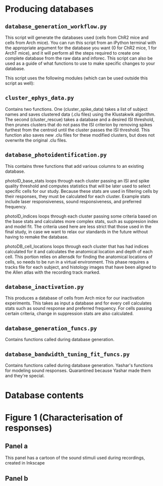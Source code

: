 # Producing databases
## `database_generation_workflow.py`
This script will generate the databases used (cells from ChR2 mice and cells from Arch mice). You can run this script from an iPython terminal with the appropriate argument for the database you want (0 for ChR2 mice, 1 for ArchT mice), and it will perform all the steps required to create one complete database from the raw data and inforec. This script can also be used as a guide of what functions to use to make specific changes to your database.

This script uses the following modules (which can be used outside this script as well):

## `cluster_ephys_data.py`
Contains two functions. One (cluster_spike_data) takes a list of subject names and saves clustered data (.clu files) using the Klustakwik algorithm. The second (cluster_rescue) takes a database and a desired ISI threshold, then prunes clusters that do not pass the ISI criterion by removing spikes furthest from the centroid until the cluster passes the ISI threshold. This function also saves new .clu files for these modified clusters, but does not overwrite the original .clu files.

## `database_photoidentification.py`
This contains three functions that add various columns to an existing database.

photoID_base_stats loops through each cluster passing an ISI and spike quality threshold and computes statistics that will be later used to select specific cells for our study. Because these stats are used in filtering cells by their responses, they must be calculated for each cluster. Example stats include laser responsiveness, sound responsiveness, and preferred frequency.

photoID_indices loops through each cluster passing some criteria based on the base stats and calculates more complex stats, such as suppresion index and model fit. The criteria used here are less strict that those used in the final study, in case we want to relax our standards in the future without having to remake the database.

photoDB_cell_locations loops through each cluster that has had indices calculated for it and calculates the anatomical location and depth of each cell. This portion relies on allensdk for finding the anatomical locations of cells, so needs to be run in a virtual environment. This phase requires a tracks file for each subject, and histology images that have been aligned to the Allen atlas with the recording track marked.

## `database_inactivation.py`
This produces a database of cells from Arch mice for our inactivation experiments.
This takes as input a database and for every cell calculates stats such as sound response and preferred frequency. For cells passing certain criteria, change in suppression stats are also calculated.

## `database_generation_funcs.py`
Contains functions called during database generation.

## `database_bandwidth_tuning_fit_funcs.py`
Contains functions called during database generation. Yashar's functions for modeling sound responses. Quarantined because Yashar made them and they're special.

# Database contents

# Figure 1 (Characterisation of responses)
## Panel a
This panel has a cartoon of the sound stimuli used during recordings, created in Inkscape
## Panel b
